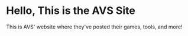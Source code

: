 # Hello, This is the AVS Site
This is AVS' website where they've posted their games, tools, and more!
